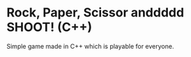 # Rock, Paper, Scissor anddddd SHOOT! (C++)
Simple game made in C++ which is playable for everyone. 


